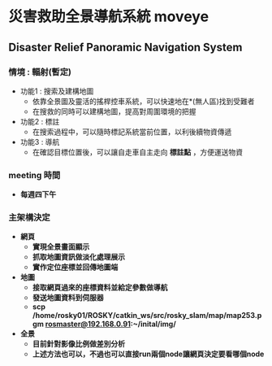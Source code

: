 # 災害救助全景導航系統 moveye
## Disaster Relief Panoramic Navigation System

### 情境 : 輻射(暫定)
* 功能1 : 搜索及建構地圖
  * 依靠全景圖及靈活的搖桿控車系統，可以快速地在*(無人區)找到受難者
  * 在搜救的同時可以建構地圖，提高對周圍環境的把握
* 功能2 : 標註
  * 在搜索過程中，可以隨時標記系統當前位置，以利後續物資傳遞
* 功能3 : 導航
  * 在確認目標位置後，可以讓自走車自主走向 **標註點** ，方便運送物資


### meeting 時間
* **每週四下午**
  
### 主架構決定
* **網頁**
  * **實現全景畫面顯示**
  * **抓取地圖資訊做淡化處理展示**
  * **實作定位座標並回傳地圖端**
* **地圖**
  * **接取網頁過來的座標資料並給定參數做導航**
  * **發送地圖資料到伺服器**
  * **scp /home/rosky01/ROSKY/catkin_ws/src/rosky_slam/map/map253.pgm  rosmaster@192.168.0.91:~/inital/img/**
* **全景**
  * **目前針對影像比例做差別分析**   
  * **上述方法也可以，不過也可以直接run兩個node讓網頁決定要看哪個node**


